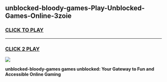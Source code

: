 
## unblocked-bloody-games-Play-Unblocked-Games-Online-3zoie
<h3>
<a href="https://premium76.site?title=unblocked-bloody-games&ref=24A">CLICK TO PLAY</a></h3>
<hr>

<h3>
<a href="https://premium76.site?title=unblocked-bloody-games&ref=24A">CLICK 2 PLAY</a>
  
</h3>

<a href="https://premium76.site?title=unblocked-bloody-games&ref=24A"><img src="https://clearcache.store/games.png"></a>


**unblocked-bloody-games games unblocked: Your Gateway to Fun and Accessible Online Gaming**
